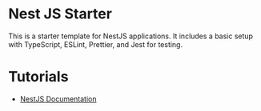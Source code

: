 # Nest JS Starter

This is a starter template for NestJS applications. It includes a basic setup with TypeScript, ESLint, Prettier, and Jest for testing.

# Tutorials

- [NestJS Documentation](https://docs.nestjs.com/)